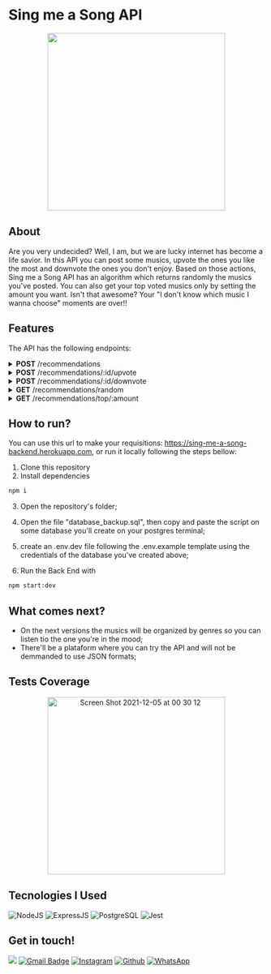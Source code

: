 # Sing me a Song API
<p align="center" >
 <img src = "https://user-images.githubusercontent.com/87671165/144729793-8aadf069-cdfa-4d51-89b5-17ebb9588b27.gif" height = "350px"/>
</p>

## About

Are you very undecided? Well, I am, but we are lucky internet has become a life savior. In this API you can post some musics, upvote the ones you like the most and downvote the ones you don't enjoy. Based on those actions, Sing me a Song API has an algorithm which returns randomly the musics you've posted. You can also get your top voted musics only by setting the amount you want. Isn't that awesome? Your "I don't know which music I wanna choose" moments are over!!

## Features

The API has the following endpoints:

<details>
    <summary><strong>POST</strong>  /recommendations</summary>
    
* Adds a new music recommendation. The requisition has to follow the pattern bellow:
    
    ```json
    {
    	"name": "PingFong - Baby Shark",
    	"youtubeLink": "https://www.youtube.com/watch?v=XqZsoesa55w",
    }
    ```
    
    - Validation
        - `name` must follow the pattern "Artist - Name"
        - `youtubeLink` must be a youtube domain link
    - Return
        - Returns the JSON of the music you've registered:
            ```json
            {
              "id": 5,
              "name": "PingFong - Baby Shark",
              "score": 0,
              "youtubeLink": "https://www.youtube.com/watch?v=XqZsoesa55w"
            }
            ```
</details> 

<details>
    <summary><strong>POST</strong>  /recommendations/:id/upvote</summary>
    
- Adds a point to the score of the recommendation you've chosen.
- Returns the recommendation with the new score
</details> 

<details>
    <summary><strong>POST</strong> /recommendations/:id/downvote</summary>
    
- Remove a point of the recommendation you've chosen.
- If the score gets bellow -5, the recommendation'll be deleted.
- Returns the recommendation with the new score
</details>

<details>
    <summary><strong>GET</strong> /recommendations/random</summary>
    
> Receives a random recommendation based on the algorithm bellow:
- **70% of the times**: a music which score is above 10 will be recommended randomly;
- **30% of the times**: a música which score is between -5 e 10 (included) will be recommended randomly;
- In case there are only above 10 scores or only bellow or equal to 10 scores, any music will be recommended;
- In case there are no musics on the database, a statusCode 404 will be returned;

- The answer will follow the pattern bellow:

         ```json
            {
              "id": 5,
              "name": "PingFong - Baby Shark",
              "score": 230,
              "youtubeLink": "https://www.youtube.com/watch?v=XqZsoesa55w"
            }
            ```
</details>


<details>
    <summary><strong>GET</strong> /recommendations/top/:amount</summary>
    
> Returns the musics with the highest scores. Returns the top x(`:amount` parameter of the endpoint) musics, sorted by score
(highest first)
    
            [
                {
                  "id": 5,
                  "name": "PingFong - Baby Shark",
                  "score": 230,
                  "youtubeLink": "https://www.youtube.com/watch?v=XqZsoesa55w"
                },
                {
                    "id": 12,
                    "name": "George Michael - Careless Whispers",
                    "youtubeLink": "https://www.youtube.com/watch?v=izGwDsrQ1eQ",
                    "score": 112
                },
                ...
            ]
</details>


## How to run?

You can use this url to make your requisitions: https://sing-me-a-song-backend.herokuapp.com, or run it locally following the steps bellow:

1. Clone this repository
2. Install dependencies
```bash
npm i
```
3. Open the repository's folder;
4. Open the file "database_backup.sql", then copy and paste the script on some database you'll create on your postgres terminal;

5. create an .env.dev file following the .env.example template using the credentials of the database you've created above;

6. Run the Back End with
```bash
npm start:dev
```

## What comes next?

- On the next versions the musics will be organized by genres so you can listen tio the one you're in the mood;
- There'll be a plataform where you can try the API and will not be demmanded to use JSON formats;

## Tests Coverage

<p align="center" >
 <img alt="Screen Shot 2021-12-05 at 00 30 12" src="https://user-images.githubusercontent.com/87671165/144732321-04105012-aff6-4f88-b486-cfd883d29d04.png" height = "350px"/>
</p>

## Tecnologies I Used

![NodeJS](https://img.shields.io/badge/Node.js-43853D?style=flat-square&logo=node.js&logoColor=white)
![ExpressJS](https://img.shields.io/badge/Express.js-404D59?style=flat-square&logo=express&logoColor=white)
![PostgreSQL](https://img.shields.io/badge/PostgreSQL-316192?style=flat-square&logo=postgresql&logoColor=white)
![Jest](https://img.shields.io/badge/Jest-C21325?style=flat-square&logo=jest&logoColor=white)

## Get in touch!
[<img src="https://img.shields.io/badge/LinkedIn-0077B5?style=for-the-badge&logo=linkedin&logoColor=white" />](https://www.linkedin.com/in/pina-pedrolucas)
[![Gmail Badge](https://img.shields.io/badge/Gmail-D14836?style=for-the-badge&logo=gmail&logoColor=white)](mailto:pedrolucaspina22@gmail.com)
[![Instagram](https://img.shields.io/badge/Instagram-E4405F?style=for-the-badge&logo=instagram&logoColor=white)](https://www.instagram.com/pedrolpin4/)
[![Github](https://img.shields.io/badge/GitHub-100000?style=for-the-badge&logo=github&logoColor=white)](https://github.com/pedrolpin4)
[![WhatsApp](https://img.shields.io/badge/WhatsApp-25D366?style=for-the-badge&logo=whatsapp&logoColor=white)](https://api.whatsapp.com/send?phone=5521967431453&text=Olá,%20meu%20amigo!)
